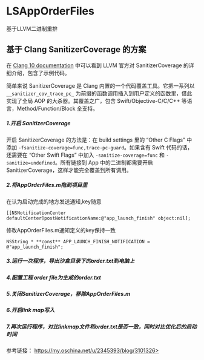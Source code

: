 # LSAppOrderFiles
基于LLVM二进制重排





## 基于 Clang SanitizerCoverage 的方案

在 [Clang 10 documentation](https://clang.llvm.org/docs/SanitizerCoverage.html#tracing-pcs) 中可以看到 LLVM 官方对 SanitizerCoverage 的详细介绍，包含了示例代码。

简单来说 SanitizerCoverage 是 Clang 内置的一个代码覆盖工具。它把一系列以 `__sanitizer_cov_trace_pc_` 为前缀的函数调用插入到用户定义的函数里，借此实现了全局 AOP 的大杀器。其覆盖之广，包含 Swift/Objective-C/C/C++ 等语言，Method/Function/Block 全支持。

##### 1.开启 SanitizerCoverage 

开启 SanitizerCoverage 的方法是：在 build settings 里的 “Other C Flags” 中添加 `-fsanitize-coverage=func,trace-pc-guard`。如果含有 Swift 代码的话，还需要在 “Other Swift Flags” 中加入 `-sanitize-coverage=func` 和 `-sanitize=undefined`。所有链接到 App 中的二进制都需要开启 SanitizerCoverage，这样才能完全覆盖到所有调用。

##### 2.将AppOrderFiles.m拖到项目里

在认为启动完成的地方发送通知,key随意

`[[NSNotificationCenter defaultCenter]postNotificationName:@"app_launch_finish" object:nil];`

修改AppOrderFiles.m通知定义的key保持一致

`NSString * **const** APP_LAUNCH_FINISH_NOTIFICATION = @"app_launch_finish";`

##### 3.运行一次程序，导出沙盒目录下的order.txt到电脑上

##### 4.配置工程 order file为生成的order.txt

##### 5.关闭SanitizerCoverage，移除AppOrderFiles.m

##### 6.开启link map写入

##### 7.再次运行程序，对比linkmap文件和order.txt是否一致，同时对比优化后的启动时间

参考链接： https://my.oschina.net/u/2345393/blog/3101326>

